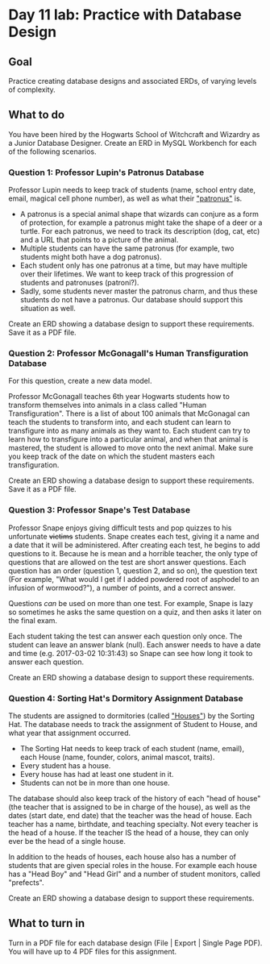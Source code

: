 # Day 11 lab: Practice with Database Design

## Goal
Practice creating database designs and associated ERDs, of varying levels of complexity.

## What to do
You have been hired by the Hogwarts School of Witchcraft and Wizardry as a Junior Database Designer. Create an ERD in MySQL Workbench for each of the following scenarios.

### Question 1: Professor Lupin's Patronus Database

Professor Lupin needs to keep track of students (name, school entry date, email, magical cell phone number), as well as what their ["patronus"](https://www.pottermore.com/features/what-is-a-patronus) is. 
* A patronus is a special animal shape that wizards can conjure as a form of protection, for example a patronus might take the shape of a deer or a turtle. For each patronus, we need to track its description (dog, cat, etc) and a URL that points to a picture of the animal. 
* Multiple students can have the same patronus (for example, two students might both have a dog patronus). 
* Each student only has one patronus at a time, but may have multiple over their lifetimes. We want to keep track of this progression of students and patronuses (patroni?). 
* Sadly, some students never master the patronus charm, and thus these students do not have a patronus. Our database should support this situation as well.

Create an ERD showing a database design to support these requirements. Save it as a PDF file.

### Question 2: Professor McGonagall's Human Transfiguration Database

For this question, create a new data model.

Professor McGonagall teaches 6th year Hogwarts students how to transform themselves into animals in a class called "Human Transfiguration". There is a list of about 100 animals that McGonagal can teach the students to transform into, and each student can learn to transfigure into as many animals as they want to. Each student can try to learn how to transfigure into a particular animal, and when that animal is mastered, the student is allowed to move onto the next animal. Make sure you keep track of the date on which the student masters each transfiguration. 

Create an ERD showing a database design to support these requirements. Save it as a PDF file.

### Question 3: Professor Snape's Test Database

Professor Snape enjoys giving difficult tests and pop quizzes to his unfortunate <del>victims</del> students. Snape creates each test, giving it a name and a date that it will be administered. After creating each test, he begins to add questions to it. Because he is mean and a horrible teacher, the only type of questions that are allowed on the test are short answer questions. Each question has an order (question 1, question 2, and so on), the question text (For example, "What would I get if I added powdered root of asphodel to an infusion of wormwood?"), a number of points, and a correct answer.

Questions *can* be used on more than one test. For example, Snape is lazy so sometimes he asks the same question on a quiz, and then asks it later on the final exam.

Each student taking the test can answer each question only once. The student can leave an answer blank (null). Each answer needs to have a date and time (e.g. 2017-03-02 10:31:43) so Snape can see how long it took to answer each question.

Create an ERD showing a database design to support these requirements.

### Question 4: Sorting Hat's Dormitory Assignment Database

The students are assigned to dormitories (called ["Houses"](http://harrypotter.wikia.com/wiki/Hogwarts_Houses)) by the Sorting Hat. The database needs to track the assignment of Student to House, and what year that assignment occurred.

* The Sorting Hat needs to keep track of each student (name, email), each House (name, founder, colors, animal mascot, traits). 
* Every student has a house. 
* Every house has had at least one student in it. 
* Students can not be in more than one house.

The database should also keep track of the history of each "head of house" (the teacher that is assigned to be in charge of the house), as well as the dates (start date, end date) that the teacher was the head of house. Each teacher has a name, birthdate, and teaching specialty. Not every teacher is the head of a house. If the teacher IS the head of a house, they can only ever be the head of a single house.

In addition to the heads of houses, each house also has a number of students that are given special roles in the house. For example each house has a "Head Boy" and "Head Girl" and a number of student monitors, called "prefects".

Create an ERD showing a database design to support these requirements.

## What to turn in
Turn in a PDF file for each database design (File | Export | Single Page PDF). You will have up to 4 PDF files for this assignment.
